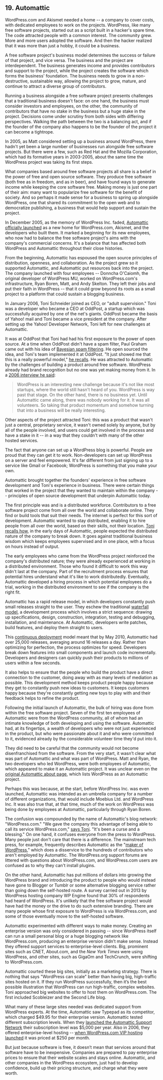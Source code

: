 ## 19. Automattic

WordPress.com and Akismet needed a home -- a company to cover costs, with dedicated employees to work on the projects. WordPress, like many free software projects, started out as a script built in a hacker's spare time. The code attracted people with a common interest. The community grew. More and more users adopted the software. And then the hacker realized that it was more than just a hobby, it could be a business. 

A free software project's business model determines the success or failure of that project, and vice versa. The business and the project are interdependent. The business generates income and provides contributors and support to the project, while the project creates the software which forms the business' foundation. The business needs to grow in a non-destructive, sustainable way, allowing the project to grow, mature, and continue to attract a diverse group of contributors. 

Running a business alongside a free software project presents challenges that a traditional business doesn't face: on one hand, the business must consider investors and employees, on the other, the community of contributors that have no stake in the business but a huge stake in the project. Decisions come under scrutiny from both sides with differing perspectives. Walking the path between the two is a balancing act, and if the founder of the company also happens to be the founder of the project it can become a tightrope.		

In 2005, as Matt considered setting up a business around WordPress, there hadn't yet been a large number of businesses run alongside free software projects. But there were a few, such as Red Hat and the Mozilla Corporation, which had its formative years in 2003-2005, about the same time the WordPress project was taking its first steps.

What companies based around free software projects all share is a belief in the power of free and open source software. They produce free software (both free as in freedom, and as in beer), and have found ways to generate income while keeping the core software free. Making money is just one part of their aim: many want to popularize free software for the benefit of society. And so perhaps it made sense for a business to spring up alongside WordPress, one that shared its commitment to the open web and to democratize publishing, a business that would help support and sustain the project. 

In December 2005, as the memory of WordPress Inc. faded, [Automattic officially launched](http://ma.tt/2005/12/automattic-beta/) as a new home for WordPress.com, Akismet, and the developers who built them. It marked a beginning for its new employees, who now had to balance the free software project's aims with the company's commercial concerns. It's a balance that has affected both WordPress and Automattic throughout their close histories. 		

From the beginning, Automattic has espoused the open source principles of distribution, openness, and collaboration. As the project grew so it supported Automattic, and Automattic put resources back into the project. The company launched with four employees -- Donncha O'Caiomh, the original developer of WordPress MU, worked on WordPress.com's infrastructure, Ryan Boren, Matt, and Andy Skelton. They left their jobs and put their faith in WordPress -- that it could grow beyond its roots as a small project to a platform that could sustain a blogging business. 		

In January 2006, Toni Schneider joined as CEO, or "adult supervision." Toni was a developer who became a CEO at OddPost, a startup which was successfully acquired by one of the net's giants. OddPost became the basis of Yahoo! mail and Toni became a vice president at the company. After setting up the Yahoo! Developer Network, Toni left for new challenges at Automattic. 	
	
It was at OddPost that Toni had had his first exposure to the power of open source. At a time when OddPost didn't have a spam filter, Paul Graham came out with his idea of [Bayesian spam filtering](http://www.paulgraham.com/spam.html). He open sourced the idea, and Toni's team implemented it at OddPost. "It just showed me that this is a really powerful model," [he recalls](http://archive.wordpress.org/interviews/2013_07_27_Schneider.html#L28). He was attracted to Automattic by the challenges of building a product around free software. WordPress already had brand recognition but no one was yet making money from it. In a [2006 interview he said](http://money.cnn.com/2006/04/18/magazines/business2/startuptype/index.htm):		

> WordPress is an interesting new challenge because it's not like most startups, where the world still hasn't heard of you. WordPress is way past that stage. On the other hand, there is no business yet. Until Automattic came along, there was nobody working for it. It was all volunteers. So taking that product momentum and somehow turning that into a business will be really interesting.		

Other aspects of the project attracted Toni: this was a product that wasn't just a central, proprietary service, it wasn't owned solely by anyone, but by all of the people involved, and users could get involved in the process and have a stake in it -- in a way that they couldn't with many of the other hosted services. 	
	
The fact that anyone can set up a WordPress blog is powerful. People are proud that they can get it to work. Non-developers can set up WordPress on a server and feel empowered. It's far different from just signing up to a service like Gmail or Facebook; WordPress is something that you make your own.	

Automattic brought together the founders' experience in free software development and Toni's experience in business. There were certain things that worked in the project that they wanted to maintain within the company -- principles of open source development that underpin Automattic today.	

The first principle was and is a distributed workforce. Contributors to a free software project come from all over the world and collaborate online. They find or build tools that suit their needs. The internet is perfect for this sort of development. Automattic wanted to stay distributed, enabling it to hire people from all over the world, based on their skills, not their location. [Toni recalls how](http://archive.wordpress.org/interviews/2013_07_27_Schneider.html#L16), in the early days of Automattic, people expected the distributed nature of the company to break down. It goes against traditional business wisdom which keeps employees supervised and in one place, with a focus on hours instead of output.		

The early employees who came from the WordPress project reinforced the company's distributed nature; they were already experienced at working in a distributed environment. Those who found it difficult to work this way didn't last at the company. Part of the recruitment process ensures that potential hires understand what it's like to work distributedly. Eventually, Automattic developed a hiring process in which potential employees do a trial, working in the distributed environment to see if the company is the right fit.

Automattic has a rapid release model, in which developers constantly push small releases straight to the user. They eschew the traditional [waterfall model](https://en.wikipedia.org/wiki/Waterfall_model), a development process which involves a strict sequence: drawing up specifications, design, construction, integration, testing and debugging, installation, and maintenance. At Automattic, developers write patches, build features, and deploy them straight to users.		

This [continuous deployment](http://toni.org/2010/05/19/in-praise-of-continuous-deployment-the-wordpress-com-story/) model meant that by May 2010, Automattic had over 25,000 releases, averaging around 16 releases a day. Rather than optimizing for perfection, the process optimizes for speed. Developers break down features into small components and launch code incrementally. Developers and designers can quickly push their products to millions of users within a few seconds.		

It also helps to ensure that the people who build the product have a direct connection to the customer, doing away with as many levels of mediation as possible. This development method keeps product people happy because they get to constantly push new ideas to customers. It keeps customers happy because they're constantly getting new toys to play with and their feedback helps to refine the product.		

Following the initial launch of Automattic, the bulk of hiring was done from within the free software project. Seven of the first ten employees of Automattic were from the WordPress community, all of whom had an intimate knowledge of both developing and using the software. Automattic had, at its fingertips, a wealth of developers who were not just experienced in the product, but who were passionate about it and who were committed to it, evidenced already by the considerable volunteer time they'd put into it.

They did need to be careful that the community would not become disenfranchised from the software. From the very start, it wasn’t clear what was part of Automattic and what was part of WordPress. Matt and Ryan, the two developers who led WordPress, were both employees of Automattic, which appeared to make it an Automattic project. It was unclear even on the [original Automattic about page](https://web.archive.org/web/20051224051341/http://www.automattic.com/projects/), which lists WordPress as an Automattic project. 	
	
Perhaps this was because, at the start, before WordPress Inc. was even launched, Automattic was intended as an umbrella company for a number of different organizations, that would include Moebius Ltd. and WordPress Inc.  It was also true that, at that time, much of the work on WordPress was being done by employees at Automattic, particularly through Ryan Boren.

The confusion was compounded by the name of Automattic's blog network: "WordPress.com." "We gave the company this advantage of being able to call its service WordPress.com," [says Toni](http://archive.wordpress.org/interviews/2013_07_27_Schneider.html#L40). "It's been a curse and a blessing." On one hand, it confuses everyone from the press to WordPress. Many people just don't care that there is a difference. The mainstream tech press, for example, frequently describes Automattic as the "[maker of WordPress](http://mashable.com/2014/04/09/automattic-acquires-longreads/)," which does a disservice to the hundreds of contributors who aren't employed by Automattic. The WordPress.org support forums are littered with questions about WordPress.com, and WordPress.com users are confused as to why they can't install plugins. 

On the other hand, Automattic has put millions of dollars into growing the WordPress brand and introducing the product to people who would instead have gone to Blogger or Tumblr or some alternative blogging service rather than going down the self-hosted route. A survey carried out in 2013 by WordPress hosting company WP Engine found that 30% of respondents had heard of WordPress. It's unlikely that the free software project would have had the money or the drive to do such extensive branding. There are many people whose first exposure to WordPress is via WordPress.com, and some of those eventually move to the self-hosted software. 

Automattic experimented with different ways to make money. Creating an enterprise version was only considered in passing -- since WordPress itself can run a small personal blog or a huge blogging network like WordPress.com, producing an enterprise version didn’t make sense. Instead they offered support services to enterprise-level clients. Big, prominent sites such as CNET, About.com, and the _New York Times_ were using WordPress, and other sites, such as GigaOm and TechCrunch, were shifting to WordPress.com.	

Automattic courted these big sites, initially as a marketing strategy. There is nothing that says "WordPress can scale" better than having big, high-traffic sites hosted on it. If they run WordPress successfully, then it’s the best possible illustration that WordPress can run high-traffic, complex websites. Toni approached big websites to offer to host them on WordPress.com. The first included Scobleizer and the Second Life blog. 

What many of these large sites needed was dedicated support from WordPress experts. At the time, Automattic saw Typepad as its competitor, which charged $49.95 for their enterprise version. Automattic tested different subscription levels. When they [launched the Automattic Support Network](http://toni.org/2006/06/26/automattic-support-network/) their subscription level was $5,000 per year. Also in 2006, they offered enterprise-level hosting -- [when WordPress.com VIP hosting launched](http://ma.tt/2006/09/wordpresscom-vip/) it was priced at $250 per month.

But just because software is free, it doesn’t mean that services around that software have to be inexpensive. Companies are prepared to pay enterprise prices to ensure that their website scales and stays online. Automattic, and other companies in the WordPress ecosystem, just had to develop confidence, build up their pricing structure, and charge what they were worth.		
